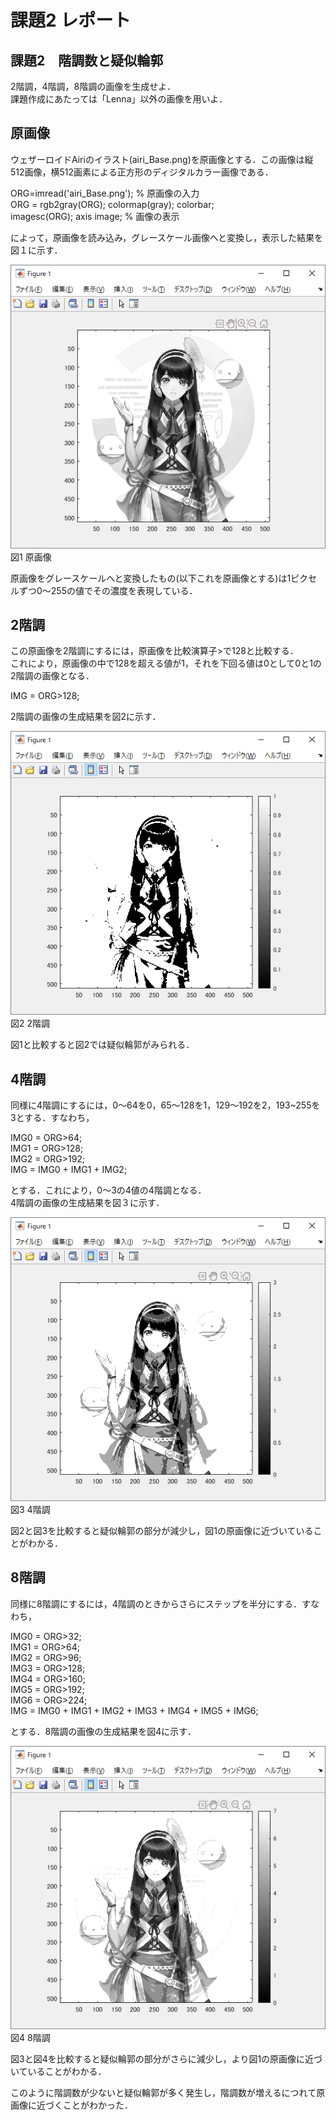 # 課題2 レポート
## 課題2　階調数と疑似輪郭  
2階調，4階調，8階調の画像を生成せよ．  
課題作成にあたっては「Lenna」以外の画像を用いよ．  

## 原画像
ウェザーロイドAiriのイラスト(airi_Base.png)を原画像とする．この画像は縦512画像，横512画素による正方形のディジタルカラー画像である．  

ORG=imread('airi_Base.png'); % 原画像の入力  
ORG = rgb2gray(ORG); colormap(gray); colorbar;  
imagesc(ORG); axis image; % 画像の表示  

によって，原画像を読み込み，グレースケール画像へと変換し，表示した結果を図１に示す．  

![原画像](image/kadai2/kadai2_org_img.png?raw=true)  
図1 原画像  

原画像をグレースケールへと変換したもの(以下これを原画像とする)は1ピクセルずつ0～255の値でその濃度を表現している．  

## 2階調
この原画像を2階調にするには，原画像を比較演算子>で128と比較する．  
これにより，原画像の中で128を超える値が1，それを下回る値は0として0と1の2階調の画像となる．  

IMG = ORG>128;  

2階調の画像の生成結果を図2に示す．  

![2階調画像](/image/kadai2/kadai2_2tone.png?raw=true)  
図2 2階調  

図1と比較すると図2では疑似輪郭がみられる．  

## 4階調
同様に4階調にするには，0～64を0，65～128を1，129～192を2，193~255を3とする．すなわち，  

IMG0 = ORG>64;  
IMG1 = ORG>128;  
IMG2 = ORG>192;  
IMG = IMG0 + IMG1 + IMG2;  

とする．これにより，0～3の4値の4階調となる．  
4階調の画像の生成結果を図３に示す．  

![4階調画像](/image/kadai2/kadai2_4tone.png?raw=true)  
図3 4階調  

図2と図3を比較すると疑似輪郭の部分が減少し，図1の原画像に近づいていることがわかる．  

## 8階調
同様に8階調にするには，4階調のときからさらにステップを半分にする．すなわち，  

IMG0 = ORG>32;  
IMG1 = ORG>64;  
IMG2 = ORG>96;  
IMG3 = ORG>128;  
IMG4 = ORG>160;  
IMG5 = ORG>192;  
IMG6 = ORG>224;  
IMG = IMG0 + IMG1 + IMG2 + IMG3 + IMG4 + IMG5 + IMG6;  

とする．8階調の画像の生成結果を図4に示す．  

![原画像](/image/kadai2/kadai2_8tone.png?raw=true)  
図4 8階調  

図3と図4を比較すると疑似輪郭の部分がさらに減少し，より図1の原画像に近づいていることがわかる．  

このように階調数が少ないと疑似輪郭が多く発生し，階調数が増えるにつれて原画像に近づくことがわかった．   
